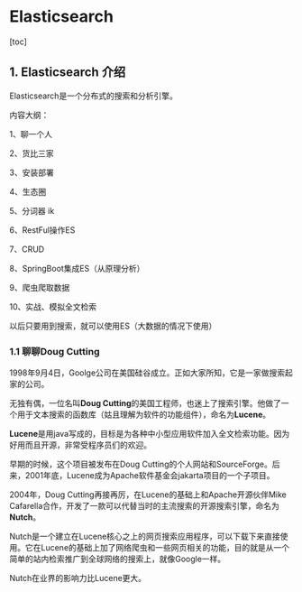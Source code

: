 # Elasticsearch

[toc]

## 1. Elasticsearch 介绍

Elasticsearch是一个分布式的搜索和分析引擎。

内容大纲：

1、聊一个人

2、货比三家

3、安装部署

4、生态圈

5、分词器 ik

6、RestFul操作ES

7、CRUD

8、SpringBoot集成ES（从原理分析）

9、爬虫爬取数据

10、实战、模拟全文检索

以后只要用到搜索，就可以使用ES（大数据的情况下使用）



### 1.1 聊聊Doug Cutting

1998年9月4日，Goolge公司在美国硅谷成立。正如大家所知，它是一家做搜索起家的公司。

无独有偶，一位名叫**Doug Cutting**的美国工程师，也迷上了搜索引擎。他做了一个用于文本搜索的函数库（姑且理解为软件的功能组件），命名为**Lucene**。

**Lucene**是用java写成的，目标是为各种中小型应用软件加入全文检索功能。因为好用而且开源，非常受程序员们的欢迎。

早期的时候，这个项目被发布在Doug Cutting的个人网站和SourceForge。后来，2001年底，Lucene成为Apache软件基金会jakarta项目的一个子项目。

2004年，Doug Cutting再接再厉，在Lucene的基础上和Apache开源伙伴Mike Cafarella合作，开发了一款可以代替当时的主流搜索的开源搜索引擎，命名为**Nutch**。

Nutch是一个建立在Lucene核心之上的网页搜索应用程序，可以下载下来直接使用。它在Lucene的基础上加了网络爬虫和一些网页相关的功能，目的就是从一个简单的站内检索推广到全球网络的搜索上，就像Google一样。

Nutch在业界的影响力比Lucene更大。